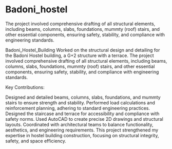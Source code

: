 # Badoni_hostel
The project involved comprehensive drafting of all structural elements, including beams, columns, slabs, foundations, mummty (roof) stairs, and other essential components, ensuring safety, stability, and compliance with engineering standards.

Badoni_Hostel_Building
Worked on the structural design and detailing for the Badoni Hostel building, a G+2 structure with a terrace. The project involved comprehensive drafting of all structural elements, including beams, columns, slabs, foundations, mummty (roof) stairs, and other essential components, ensuring safety, stability, and compliance with engineering standards.

Key Contributions:

Designed and detailed beams, columns, slabs, foundations, and mummty stairs to ensure strength and stability.
Performed load calculations and reinforcement planning, adhering to standard engineering practices.
Designed the staircase and terrace for accessibility and compliance with safety norms.
Used AutoCAD to create precise 2D drawings and structural layouts.
Coordinated with architectural teams to balance functionality, aesthetics, and engineering requirements.
This project strengthened my expertise in hostel building construction, focusing on structural integrity, safety, and space efficiency.
